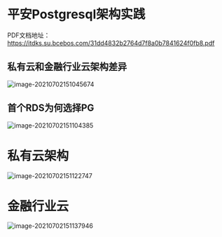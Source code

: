 # 平安Postgresql架构实践

PDF文档地址：https://itdks.su.bcebos.com/31dd4832b2764d7f8a0b7841624f0fb8.pdf

## 私有云和金融行业云架构差异

![image-20210702151045674](https://gitee.com/AiShiYuShiJiePingXing/img/raw/master/img/image-20210702151045674.png)

## 首个RDS为何选择PG

![image-20210702151104385](https://gitee.com/AiShiYuShiJiePingXing/img/raw/master/img/image-20210702151104385.png)

# 私有云架构

![image-20210702151122747](https://gitee.com/AiShiYuShiJiePingXing/img/raw/master/img/image-20210702151122747.png)

# 金融行业云

![image-20210702151137946](https://gitee.com/AiShiYuShiJiePingXing/img/raw/master/img/image-20210702151137946.png)